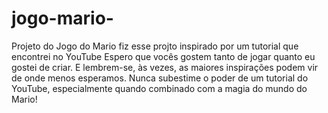 # jogo-mario-
 Projeto do Jogo do Mario fiz esse projto inspirado por um tutorial que encontrei no YouTube 
 Espero que vocês gostem tanto de jogar quanto eu gostei de criar. E lembrem-se, às vezes, as maiores inspirações podem vir de onde menos esperamos. Nunca subestime o poder de um tutorial do YouTube, especialmente quando combinado com a magia do mundo do Mario!